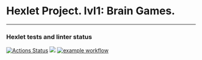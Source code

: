 # Hexlet Project. lvl1: Brain Games.
___
### Hexlet tests and linter status
[![Actions Status](https://github.com/kseolis/java-project-lvl1/workflows/hexlet-check/badge.svg)](https://github.com/kseolis/java-project-lvl1/actions/workflows/hexlet-check.yml)
<a href="https://codeclimate.com/github/codeclimate/codeclimate/maintainability"><img src="https://api.codeclimate.com/v1/badges/a99a88d28ad37a79dbf6/maintainability" /></a>
[![example workflow](https://github.com/kseolis/java-project-lvl1/actions/workflows/superlinter.yml/badge.svg)](https://github.com/kseolis/java-project-lvl1/actions/workflows/superlinter.yml)
